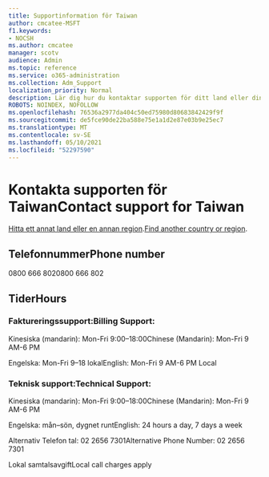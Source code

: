 ```yaml
---
title: Supportinformation för Taiwan
author: cmcatee-MSFT
f1.keywords:
- NOCSH
ms.author: cmcatee
manager: scotv
audience: Admin
ms.topic: reference
ms.service: o365-administration
ms.collection: Adm_Support
localization_priority: Normal
description: Lär dig hur du kontaktar supporten för ditt land eller din region.
ROBOTS: NOINDEX, NOFOLLOW
ms.openlocfilehash: 76536a2977da404c50ed75980d80683842429f9f
ms.sourcegitcommit: de5fce90de22ba588e75e1a1d2e87e03b9e25ec7
ms.translationtype: MT
ms.contentlocale: sv-SE
ms.lasthandoff: 05/10/2021
ms.locfileid: "52297590"
---
```

# <a name="contact-support-for-taiwan"></a><span data-ttu-id="d95a3-103">Kontakta supporten för Taiwan</span><span class="sxs-lookup"><span data-stu-id="d95a3-103">Contact support for Taiwan</span></span>

<span data-ttu-id="d95a3-104">[Hitta ett annat land eller en annan region](../../business-video/get-help-support.md).</span><span class="sxs-lookup"><span data-stu-id="d95a3-104">[Find another country or region](../../business-video/get-help-support.md).</span></span>

## <a name="phone-number"></a><span data-ttu-id="d95a3-105">Telefonnummer</span><span class="sxs-lookup"><span data-stu-id="d95a3-105">Phone number</span></span>
<span data-ttu-id="d95a3-106">0800 666 802</span><span class="sxs-lookup"><span data-stu-id="d95a3-106">0800 666 802</span></span>

## <a name="hours"></a><span data-ttu-id="d95a3-107">Tider</span><span class="sxs-lookup"><span data-stu-id="d95a3-107">Hours</span></span>
### <a name="billing-support"></a><span data-ttu-id="d95a3-108">Faktureringssupport:</span><span class="sxs-lookup"><span data-stu-id="d95a3-108">Billing Support:</span></span>

<span data-ttu-id="d95a3-109">Kinesiska (mandarin): Mon-Fri 9:00–18:00</span><span class="sxs-lookup"><span data-stu-id="d95a3-109">Chinese (Mandarin): Mon-Fri 9 AM-6 PM</span></span>

<span data-ttu-id="d95a3-110">Engelska: Mon-Fri 9–18 lokal</span><span class="sxs-lookup"><span data-stu-id="d95a3-110">English: Mon-Fri 9 AM-6 PM Local</span></span>

### <a name="technical-support"></a><span data-ttu-id="d95a3-111">Teknisk support:</span><span class="sxs-lookup"><span data-stu-id="d95a3-111">Technical Support:</span></span>

<span data-ttu-id="d95a3-112">Kinesiska (mandarin): Mon-Fri 9:00–18:00</span><span class="sxs-lookup"><span data-stu-id="d95a3-112">Chinese (Mandarin): Mon-Fri 9 AM-6 PM</span></span>

<span data-ttu-id="d95a3-113">Engelska: mån–sön, dygnet runt</span><span class="sxs-lookup"><span data-stu-id="d95a3-113">English: 24 hours a day, 7 days a week</span></span>

<span data-ttu-id="d95a3-114">Alternativ Telefon tal: 02 2656 7301</span><span class="sxs-lookup"><span data-stu-id="d95a3-114">Alternative Phone Number: 02 2656 7301</span></span>

<span data-ttu-id="d95a3-115">Lokal samtalsavgift</span><span class="sxs-lookup"><span data-stu-id="d95a3-115">Local call charges apply</span></span>
